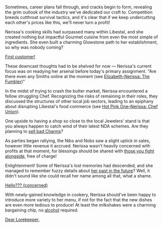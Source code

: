 Sometimes, career plans fall through, and cracks begin to form, revealing the grim outlook of the industry we've dedicated our craft to. Competition breeds cutthroat survival tactics, and it's clear that if we keep undercutting each other's prices like this, we'll never turn a profit!

Nerissa's cooking skills had surpassed many within Libestal, and she created nothing but impactful Gourmet cuisine from even the most simple of ingredients. She even built a charming Glowstone path to her establishment, so why was nobody coming?

[First customer!](#embed:https://youtu.be/5sWjzbacGUY?t=3210s)

These downcast thoughts had to be shelved for now — Nerissa's current focus was on readying her arsenal before today's primary assignment. "Are there even any Smiths online at the moment (see [Elizabeth-Nerissa: The Fumbler](#edge:liz-nerissa))"

In the midst of trying to crash the butter market, Nerissa encountered a fellow struggling Chef. Recognizing the risks of remaining in their roles, they discussed the structures of other local job sectors, leading to an epiphany about disrupting Libestal's food commerce (see [Hot Pink One–Nerissa: Chef Union](#edge:irys-nerissa)).

One upside to having a shop so close to the local Jewelers' stand is that you always happen to catch wind of their latest NDA schemes. Are they planning to [sell bad Charms](https://youtu.be/5sWjzbacGUY?t=7118s)?

As parties began rallying, the Nibs and Nobs saw a slight uptick in sales, however little revenue it accrued. Nerissa wasn't heavily concerned with profits at that moment, for blessings should be shared with [those you fight alongside](https://youtu.be/5sWjzbacGUY?t=8240s), free of charge!

Enlightenment! Some of Nerissa's lost memories had descended, and she managed to remember fuzzy details about [her past in the future](https://youtu.be/5sWjzbacGUY?t=12122s)? Well, it didn't sound like she could recall her name among all that, what a shame.

[Hello??? (concerned)](#embed:https://youtu.be/5sWjzbacGUY?t=13616s)

With newly-gained knowledge in cookery, Nerissa should've been happy to introduce more variety to her menu, if not for the fact that the new dishes are even more tedious to produce! At least the milkshakes were a charming bargaining chip, no [alcohol](https://youtu.be/5sWjzbacGUY?t=15658s) required.

[Dear Lorekeeper,](#embed:https://youtu.be/5sWjzbacGUY?t=16246s)